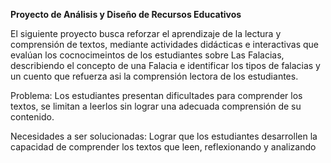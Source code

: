 **Proyecto de Análisis y Diseño de Recursos Educativos**

El siguiente proyecto busca reforzar el aprendizaje de la lectura y comprensión de textos, mediante actividades didácticas e interactivas que evalúan los cocnocimeintos de los estudiantes sobre Las Falacias, describiendo el concepto de una Falacia e identificar los tipos de falacias y un cuento que refuerza asi la comprensión lectora de los estudiantes.

Problema: Los estudiantes presentan dificultades para comprender los textos, se limitan a leerlos sin lograr una adecuada comprensión de su contenido.

Necesidades a ser solucionadas: Lograr que los estudiantes desarrollen la capacidad de comprender los textos que leen, reflexionando y analizando
